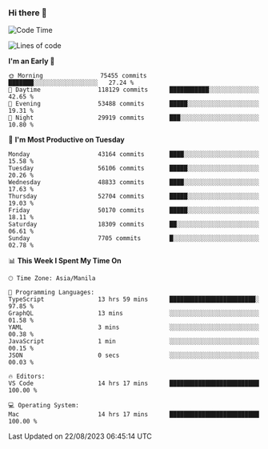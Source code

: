 ### Hi there 👋

<!--START_SECTION:waka-->
![Code Time](http://img.shields.io/badge/Code%20Time-4%2C252%20hrs%2029%20mins-blue)

![Lines of code](https://img.shields.io/badge/From%20Hello%20World%20I%27ve%20Written-105.9%20million%20lines%20of%20code-blue)

**I'm an Early 🐤** 

```text
🌞 Morning                75455 commits       ███████░░░░░░░░░░░░░░░░░░   27.24 % 
🌆 Daytime                118129 commits      ███████████░░░░░░░░░░░░░░   42.65 % 
🌃 Evening                53488 commits       █████░░░░░░░░░░░░░░░░░░░░   19.31 % 
🌙 Night                  29919 commits       ███░░░░░░░░░░░░░░░░░░░░░░   10.80 % 
```
📅 **I'm Most Productive on Tuesday** 

```text
Monday                   43164 commits       ████░░░░░░░░░░░░░░░░░░░░░   15.58 % 
Tuesday                  56106 commits       █████░░░░░░░░░░░░░░░░░░░░   20.26 % 
Wednesday                48833 commits       ████░░░░░░░░░░░░░░░░░░░░░   17.63 % 
Thursday                 52704 commits       █████░░░░░░░░░░░░░░░░░░░░   19.03 % 
Friday                   50170 commits       █████░░░░░░░░░░░░░░░░░░░░   18.11 % 
Saturday                 18309 commits       ██░░░░░░░░░░░░░░░░░░░░░░░   06.61 % 
Sunday                   7705 commits        █░░░░░░░░░░░░░░░░░░░░░░░░   02.78 % 
```


📊 **This Week I Spent My Time On** 

```text
🕑︎ Time Zone: Asia/Manila

💬 Programming Languages: 
TypeScript               13 hrs 59 mins      ████████████████████████░   97.85 % 
GraphQL                  13 mins             ░░░░░░░░░░░░░░░░░░░░░░░░░   01.58 % 
YAML                     3 mins              ░░░░░░░░░░░░░░░░░░░░░░░░░   00.38 % 
JavaScript               1 min               ░░░░░░░░░░░░░░░░░░░░░░░░░   00.15 % 
JSON                     0 secs              ░░░░░░░░░░░░░░░░░░░░░░░░░   00.03 % 

🔥 Editors: 
VS Code                  14 hrs 17 mins      █████████████████████████   100.00 % 

💻 Operating System: 
Mac                      14 hrs 17 mins      █████████████████████████   100.00 % 
```


 Last Updated on 22/08/2023 06:45:14 UTC
<!--END_SECTION:waka-->


<!--
**rad182/rad182** is a ✨ _special_ ✨ repository because its `README.md` (this file) appears on your GitHub profile.

Here are some ideas to get you started:

- 🔭 I’m currently working on ...
- 🌱 I’m currently learning ...
- 👯 I’m looking to collaborate on ...
- 🤔 I’m looking for help with ...
- 💬 Ask me about ...
- 📫 How to reach me: ...
- 😄 Pronouns: ...
- ⚡ Fun fact: ...
-->
